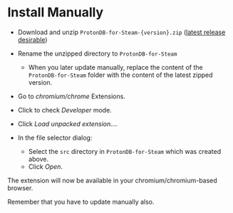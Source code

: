 # Install Manually

+ Download and unzip `ProtonDB-for-Steam-{version}.zip` ([latest release desirable](https://github.com/tryton-vanmeer/ProtonDB-for-Steam/releases))

+ Rename the unzipped directory to `ProtonDB-for-Steam`
  - When you later update manually, replace the content of the `ProtonDB-for-Steam` folder with the content of the latest zipped version.

+ Go to *chromium/chrome* Extensions.

+ Click to check *Developer* mode.

+ Click *Load unpacked extension....*

+ In the file selector dialog:
  - Select the `src` directory in `ProtonDB-for-Steam` which was created above.
  - Click *Open*.

The extension will now be available in your chromium/chromium-based browser.

Remember that you have to update manually also.